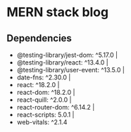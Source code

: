 # MERN stack blog

## Dependencies

* @testing-library/jest-dom: ^5.17.0 |
* @testing-library/react: ^13.4.0 |
* @testing-library/user-event: ^13.5.0 |
* date-fns: ^2.30.0 |
* react: ^18.2.0 |
* react-dom: ^18.2.0 |
* react-quill: ^2.0.0 |
* react-router-dom: ^6.14.2 |
* react-scripts: 5.0.1 |
* web-vitals: ^2.1.4
